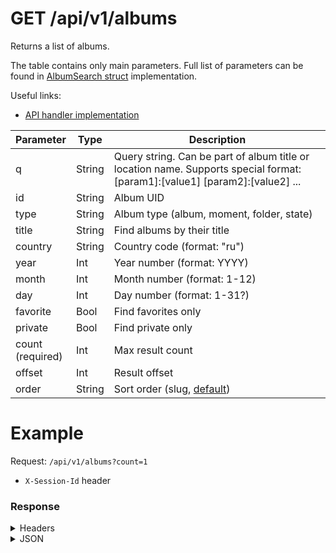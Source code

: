 # GET /api/v1/albums
Returns a list of albums.

The table contains only main parameters. Full list of parameters can be found in [AlbumSearch struct](https://github.com/photoprism/photoprism/blob/5076af2979638b1722003ad6c22a0d59e4af76cf/internal/form/album_search.go#L4) implementation.

Useful links:
- [API handler implementation](https://github.com/photoprism/photoprism/blob/5076af297963/internal/api/album.go#L44)


| Parameter             | Type   | Description                                                                                                                                        |
| --------------------- | ------ | -------------------------------------------------------------------------------------------------------------------------------------------------- |
| q                     | String | Query string. Can be part of album title or location name. Supports special format: [param1]:[value1] [param2]:[value2] ...                        |
| id                    | String | Album UID                                                                                                                                          |
| type                  | String | Album type (album, moment, folder, state)                                                                                                          |
| title                 | String | Find albums by their title                                                                                                                         |
| country               | String | Country code (format: "ru")                                                                                                                        |
| year                  | Int    | Year number (format: YYYY)                                                                                                                         |
| month                 | Int    | Month number (format: 1-12)                                                                                                                        |
| day                   | Int    | Day number (format: 1-31?)                                                                                                                         |
| favorite              | Bool   | Find favorites only                                                                                                                                |
| private               | Bool   | Find private only                                                                                                                                  |
| count <br> (required) | Int    | Max result count                                                                                                                                   |
| offset                | Int    | Result offset                                                                                                                                      |
| order                 | String | Sort order (slug, [default](https://github.com/photoprism/photoprism/blob/5076af2979638b1722003ad6c22a0d59e4af76cf/internal/query/albums.go#L128)) |


# Example
Request: `/api/v1/albums?count=1`
- `X-Session-Id` header

### Response
<details>
  <summary>Headers</summary>

  <br/>

  | Name             | Value                           |
  | ---------------- | ------------------------------- |
  | Content-Type     | application/json; charset=utf-8 |
  | X-Count          | 1                               |
  | X-Download-Token | 1nj0xqc7                        |
  | X-Limit          | 1                               |
  | X-Offset         | 0                               |
  | X-Preview-Token  | 2e78f2ac                        |
  | Date             | Sun, 01 Aug 2021 22:46:24 GMT   |
  | Content-Length   | 482                             |
</details>  

<details>
  <summary>JSON</summary>

  <br/>

  ```json
  [
    {
      "UID": "aqx6gl9351sd0u1a",
      "CoverUID": "",
      "FolderUID": "",
      "Slug": "february-2021",
      "Type": "month",
      "Title": "February 2021",
      "Location": "",
      "Category": "",
      "Caption": "",
      "Description": "",
      "Notes": "",
      "Filter": "public:true year:2021 month:2",
      "Order": "oldest",
      "Template": "",
      "Path": "",
      "Country": "zz",
      "Year": 2021,
      "Month": 2,
      "Day": 0,
      "Favorite": false,
      "Private": false,
      "PhotoCount": 0,
      "LinkCount": 0,
      "CreatedAt": "2021-08-01T20:22:22Z",
      "UpdatedAt": "2021-08-01T20:22:22Z",
      "DeletedAt": "0001-01-01T00:00:00Z"
    }
  ]
```
</details>  